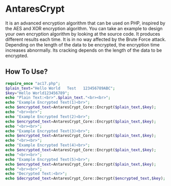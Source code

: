 # AntaresCrypt
It is an advanced encryption algorithm that can be used on PHP, inspired by the AES and XOR encryption algorithm. You can take an example to design your own encryption algorithm by looking at the source code. It produces different results each time. It is in no way affected by the Brute Force attack. Depending on the length of the data to be encrypted, the encryption time increases abnormally. Its cracking depends on the length of the data to be encrypted.
## How To Use?
```php
require_once "ac17.php";
$plain_text="Hello World   Test   123456789ABC";
$key="Hello World123456789";
echo "Plain Text:<br>".$plain_text."<br><br>";
echo "Example Encrypted Text(1)<br>";
echo $encrypted_text=AntaresCrypt_Core::Encrypt($plain_text,$key);
echo "<br><br>";
echo "Example Encrypted Text(2)<br>";
echo $encrypted_text=AntaresCrypt_Core::Encrypt($plain_text,$key);
echo "<br><br>";
echo "Example Encrypted Text(3)<br>";
echo $encrypted_text=AntaresCrypt_Core::Encrypt($plain_text,$key);
echo "<br><br>";
echo "Example Encrypted Text(4)<br>";
echo $encrypted_text=AntaresCrypt_Core::Encrypt($plain_text,$key);
echo "<br><br>";
echo "Example Encrypted Text(5)<br>";
echo $encrypted_text=AntaresCrypt_Core::Encrypt($plain_text,$key);
echo "<br><br>";
echo "Decrypted Text:<br>";
echo $decrypted_text=AntaresCrypt_Core::Decrypt($encrypted_text,$key);
```
